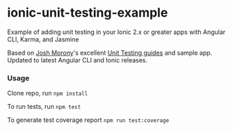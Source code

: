 # ionic-unit-testing-example
Example of adding unit testing in your Ionic 2.x or greater apps with Angular CLI, Karma, and Jasmine

Based on [Josh Morony](https://www.joshmorony.com/)'s excellent [Unit Testing guides](https://www.joshmorony.com/how-to-unit-test-an-ionic-2-application/) and sample app. Updated to latest Angular CLI and Ionic releases.


### Usage

Clone repo, run `npm install`

To run tests, run `npm test`

To generate test coverage report `npm run test:coverage`
